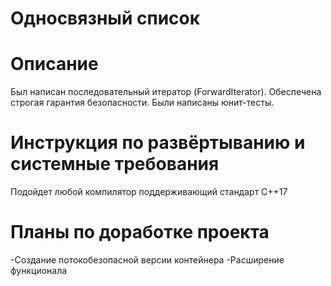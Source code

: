 
# Oдносвязный список


Описание
======================
Был написан последовательный итератор (ForwardIterator). Обеспечена строгая гарантия безопасности. Были написаны юнит-тесты.

Инструкция по развёртыванию и системные требования
=======
Подойдет любой компилятор поддерживающий стандарт C++17

Планы по доработке проекта
=======
-Создание потокобезопасной версии контейнера
-Расширение функционала
